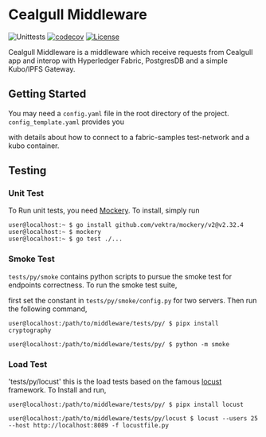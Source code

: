 # Cealgull Middleware

![Unittests](https://github.com/Cealgull/Verify/actions/workflows/go.yml/badge.svg)
[![codecov](https://codecov.io/gh/Cealgull/Verify/branch/main/graph/badge.svg?token=JK8ZJ4VM79)](https://codecov.io/gh/Cealgull/Verify)
[![License](https://img.shields.io/badge/License-Apache_2.0-blue.svg)](https://opensource.org/licenses/Apache-2.0)

Cealgull Middleware is a middleware which receive requests from Cealgull app and interop with Hyperledger Fabric, PostgresDB and a simple Kubo/IPFS Gateway.


## Getting Started

You may need a `config.yaml` file in the root directory of the project. `config_template.yaml` provides you

with details about how to connect to a fabric-samples test-network and a kubo container.

## Testing

### Unit Test

To Run unit tests, you need [Mockery](https://vektra.github.io/mockery/latest/installation/). To install, simply run

```console
user@localhost:~ $ go install github.com/vektra/mockery/v2@v2.32.4
user@localhost:~ $ mockery
user@localhost:~ $ go test ./...
```

### Smoke Test

`tests/py/smoke` contains python scripts to pursue the smoke test for endpoints correctness. To run the smoke test suite,

first set the constant in `tests/py/smoke/config.py` for two servers. Then run the following command,

```console
user@localhost:/path/to/middleware/tests/py/ $ pipx install cryptography

user@localhost:/path/to/middleware/tests/py/ $ python -m smoke
```

### Load Test

'tests/py/locust' this is the load tests based on the famous [locust](https://locust.io/) framework. To Install and run,

``` console
user@localhost:/path/to/middleware/tests/py/ $ pipx install locust

user@localhost:/path/to/middleware/tests/py/locust $ locust --users 25 --host http://localhost:8089 -f locustfile.py
```

